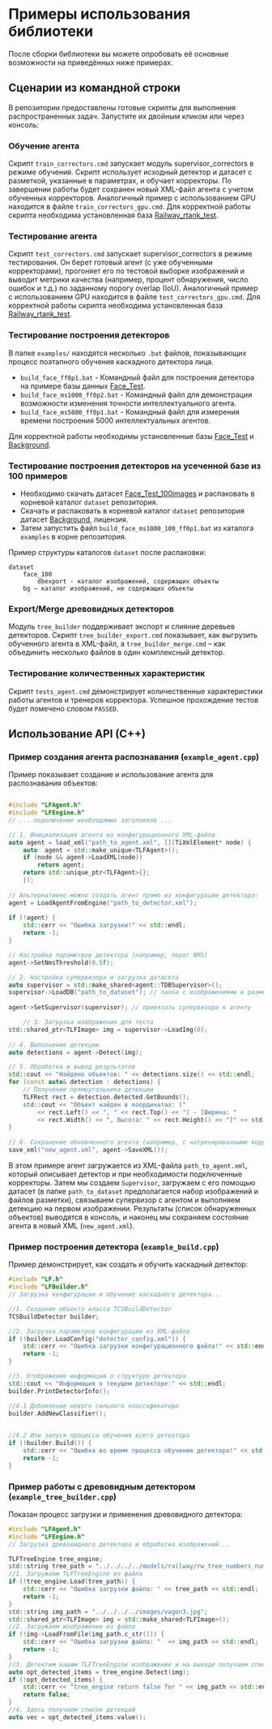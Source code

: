 # Примеры использования библиотеки

После сборки библиотеки вы можете опробовать её основные возможности на приведённых ниже примерах.

## Сценарии из командной строки

В репозитории предоставлены готовые скрипты для выполнения распространенных задач. Запустите их двойным кликом или через консоль:

### Обучение агента

Скрипт `train_correctors.cmd` запускает модуль supervisor_correctors в режиме обучения. Скрипт использует исходный детектор и датасет с разметкой, указанные в параметрах, и обучает корректоры. По завершении работы будет сохранен новый XML-файл агента с учетом обученных корректоров. Аналогичный пример с использованием GPU находится в файле `train_correctors_gpu.cmd`. 
Для корректной работы скрипта необходима установленная база [Railway_rtank_test](../dataset/README.md).

### Тестирование агента

Скрипт `test_correctors.cmd` запускает supervisor_correctors в режиме тестирования. Он берет готовый агент (с уже обученными корректорами), прогоняет его по тестовой выборке изображений и выводит метрики качества (например, процент обнаружения, число ошибок и т.д.) по заданному порогу overlap (IoU). Аналогичный пример с использованием GPU находится в файле `test_correctors_gpu.cmd`. 
Для корректной работы скрипта необходима установленная база [Railway_rtank_test](../dataset/README.md).

### Тестирование построения детекторов

В папке `examples/` находятся несколько `.bat` файлов, показывающих процесс поэтапного обучения каскадного детектора лица. 

- `build_face_ff0p1.bat` - Командный файл для построения детектора на примере базы данных [Face_Test](../dataset/README.md).
- `build_face_ms1000_ff0p2.bat` - Командный файл для демонстрации возможности изменения точности интеллектуального агента.
- `build_face_ms5000_ff0p1.bat` - Командный файл для измерения времени построения 5000 интеллектуальных агентов.

Для корректной работы необходимы установленные базы [Face_Test](../dataset/README.md) и [Background](../dataset/README.md).

### Тестирование построения детекторов на усеченной базе из 100 примеров

- Необходимо скачать датасет [Face_Test_100images](../dataset/README.md) и распаковать в корневой каталог `dataset` репозитория.
- Скачать и распаковать в корневой каталог `dataset` репозитория датасет [Background](../dataset/README.md), лицензия.
- Затем запустить файл `build_face_ms1000_100_ff0p1.bat` из каталога `examples` в корне репозитория.

Пример структуры каталогов `dataset` после распаковки:

```
dataset
    face_100 
        dbexport - каталог изображений, содержащих объекты
    bg – каталог изображений, не содержащих объекты
```

### Export/Merge древовидных детекторов

Модуль `tree_builder` поддерживает экспорт и слияние деревьев детекторов. Скрипт `tree_builder_export.cmd` показывает, как выгрузить обученного агента в XML-файл, а `tree_builder_merge.cmd` – как объединить несколько файлов в один комплексный детектор.

### Тестирование количественных характеристик

Скрипт `tests_agent.cmd` демонстрирует количественные характеристики работы агентов и тренеров корректора. Успешное прохождение тестов будет помечено словом `PASSED`.


## Использование API (C++)

### Пример создания агента распознавания (`example_agent.cpp`)

Пример показывает создание и использование агента для распознавания объектов:

```cpp

#include "LFAgent.h"
#include "LFEngine.h"
// ... подключение необходимых заголовков ...

// 1. Инициализация агента из конфигурационного XML-файла
auto agent = load_xml("path_to_agent.xml", [](TiXmlElement* node) {
	auto  agent = std::make_unique<TLFAgent>();
	if (node && agent->LoadXML(node))
		return agent;
	return std::unique_ptr<TLFAgent>{};
	});
	
// Альтернативно можно создать агент прямо из конфигурации детектора:
agent = LoadAgentFromEngine("path_to_detector.xml");
	
if (!agent) {
	std::cerr << "Ошибка загрузки!" << std::endl;
	return -1;
}

// Настройка параметров детектора (например, порог NMS)
agent->SetNmsThreshold(0.5f); 

// 2. Настройка супервизора и загрузка датасета
auto supervisor = std::make_shared<agent::TDBSupervisor>();
supervisor->LoadDB("path_to_dataset"); // папка с изображениями и разметкой
		
agent->SetSupervisor(supervisor); // привязать супервизора к агенту

	// 3. Загрузка изображения для теста
std::shared_ptr<TLFImage> img = supervisor->LoadImg(0);
	
// 4. Выполнение детекции
auto detections = agent->Detect(img);

// 5. Обработка и вывод результатов
std::cout << "Найдено объектов: " << detections.size() << std::endl;
for (const auto& detection : detections) {
	// Получение прямоугольника детекции
	TLFRect rect = detection.detected.GetBounds();
	std::cout << "Объект найден в координатах: ("
		<< rect.Left() << ", " << rect.Top() << ") - [Ширина: "
		<< rect.Width() << ", Высота: " << rect.Height() << "]" << std::endl;
}
			
// 6. Сохранение обновленного агента (например, с натренированными корректорами) в XML
save_xml("new_agent.xml", agent->SaveXML());


```
В этом примере агент загружается из XML-файла `path_to_agent.xml`, который описывает детектор и при необходимости подключенные корректоры. Затем мы создаем `Supervisor`, загружаем с его помощью датасет (в папке `path_to_dataset` предполагается набор изображений и файлов разметки), связываем супервизор с агентом и выполняем детекцию на первом изображении. Результаты (список обнаруженных объектов) выводятся в консоль, и наконец мы сохраняем состояние агента в новый XML (`new_agent.xml`).


### Пример построения детектора (`example_build.cpp`)

Пример демонстрирует, как создать и обучить каскадный детектор:

```cpp
#include "LF.h"
#include "LFBuilder.h"
// Загрузка конфигурации и обучение каскадного детектора...

//1. Создание объекта класса TCSBuildDetector
TCSBuildDetector builder;

//2. Загрузка параметров конфигурации из XML-файла
if (!builder.LoadConfig("detector_config.xml")) {
    std::cerr << "Ошибка загрузки конфигурационного файла!" << std::endl;
    return -1;
}

//3. Отображение информации о структуре детектора
std::cout << "Информация о текущем детекторе:" << std::endl;
builder.PrintDetectorInfo();

//4.1 Добавление нового сильного классификатора
builder.AddNewClassifier();
   

//4.2 Или запуск процесса обучения всего детектора
if (!builder.Build()) {
    std::cerr << "Ошибка во время процесса обучения детектора!" << std::endl;
    return -1;
}

```

### Пример работы с древовидным детектором (`example_tree_builder.cpp`)

Показан процесс загрузки и применения древовидного детектора:

```cpp
#include "LFAgent.h"
#include "LFEngine.h"
// Загрузка древовидного детектора и обработка изображений...

TLFTreeEngine tree_engine;
std::string tree_path = "../../../../models/railway/rw_tree_numbers_num3.xml";
//1. Загружаем TLFTreeEngine из файла
if (!tree_engine.Load(tree_path)) {
	std::cerr << "Ошибка загрузки файла: " << tree_path << std::endl;
	return -1;
}
std::string img_path = "../../../../images/vagon3.jpg";
std::shared_ptr<TLFImage> img = std::make_shared<TLFImage>();
//2. Загружаем изображение из файла
if (!img->LoadFromFile(img_path.c_str())) {
	std::cerr << "Ошибка загрузки файла: "  << img_path << std::endl;
	return -1;
}
//3. Детектим нашим TLFTreeEngine изображение и на выходе получаем список детекций так как на этой картинке есть цифра 3
auto opt_detected_items = tree_engine.Detect(img);
if (!opt_detected_items) {
	std::cerr << "tree_engine return false for " << img_path << std::endl;
	return false;
}
//4. Здесь получаем список детекций
auto vec = opt_detected_items.value();

```


